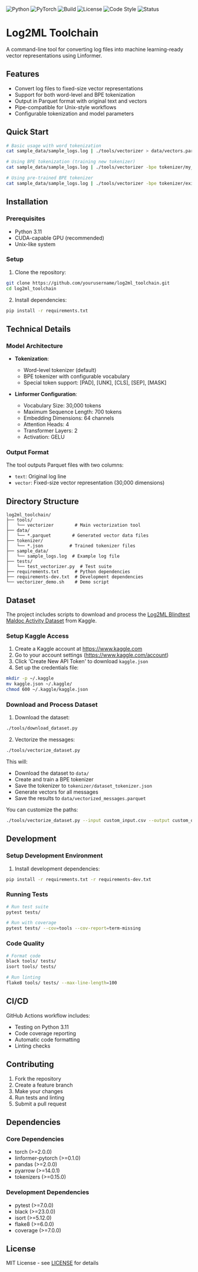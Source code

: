 ![Python](https://img.shields.io/badge/python-3.11-blue.svg)
![PyTorch](https://img.shields.io/badge/PyTorch-2.0.0-EE4C2C.svg)
![Build](https://github.com/norandom/log2ml_toolchain/actions/workflows/python-app.yml/badge.svg)
![License](https://img.shields.io/badge/license-MIT-green.svg)
![Code Style](https://img.shields.io/badge/code%20style-flake8-black)
![Status](https://img.shields.io/badge/status-beta-yellow)

# Log2ML Toolchain

A command-line tool for converting log files into machine learning-ready vector representations using Linformer.

## Features

- Convert log files to fixed-size vector representations
- Support for both word-level and BPE tokenization
- Output in Parquet format with original text and vectors
- Pipe-compatible for Unix-style workflows
- Configurable tokenization and model parameters

## Quick Start

```bash
# Basic usage with word tokenization
cat sample_data/sample_logs.log | ./tools/vectorizer > data/vectors.parquet

# Using BPE tokenization (training new tokenizer)
cat sample_data/sample_logs.log | ./tools/vectorizer -bpe tokenizer/my_tokenizer.json > data/vectors_bpe.parquet

# Using pre-trained BPE tokenizer
cat sample_data/sample_logs.log | ./tools/vectorizer -bpe tokenizer/existing_tokenizer.json > data/vectors_bpe2.parquet
```

## Installation

### Prerequisites

- Python 3.11
- CUDA-capable GPU (recommended)
- Unix-like system

### Setup

1. Clone the repository:
```bash
git clone https://github.com/yourusername/log2ml_toolchain.git
cd log2ml_toolchain
```

2. Install dependencies:
```bash
pip install -r requirements.txt
```

## Technical Details

### Model Architecture

- **Tokenization**:
  - Word-level tokenizer (default)
  - BPE tokenizer with configurable vocabulary
  - Special token support: [PAD], [UNK], [CLS], [SEP], [MASK]

- **Linformer Configuration**:
  - Vocabulary Size: 30,000 tokens
  - Maximum Sequence Length: 700 tokens
  - Embedding Dimensions: 64 channels
  - Attention Heads: 4
  - Transformer Layers: 2
  - Activation: GELU

### Output Format

The tool outputs Parquet files with two columns:
- `text`: Original log line
- `vector`: Fixed-size vector representation (30,000 dimensions)

## Directory Structure

```
log2ml_toolchain/
├── tools/
│   └── vectorizer        # Main vectorization tool
├── data/
│   └── *.parquet        # Generated vector data files
├── tokenizer/
│   └── *.json          # Trained tokenizer files
├── sample_data/
│   └── sample_logs.log  # Example log file
├── tests/
│   └── test_vectorizer.py  # Test suite
├── requirements.txt      # Python dependencies
├── requirements-dev.txt  # Development dependencies
└── vectorizer_demo.sh    # Demo script
```

## Dataset

The project includes scripts to download and process the [Log2ML Blindtest Maldoc Activity Dataset](https://www.kaggle.com/datasets/mariusciepluch/log2ml-blindtest-maldoc-activity-capture) from Kaggle.

### Setup Kaggle Access

1. Create a Kaggle account at https://www.kaggle.com
2. Go to your account settings (https://www.kaggle.com/account)
3. Click 'Create New API Token' to download `kaggle.json`
4. Set up the credentials file:
```bash
mkdir -p ~/.kaggle
mv kaggle.json ~/.kaggle/
chmod 600 ~/.kaggle/kaggle.json
```

### Download and Process Dataset

1. Download the dataset:
```bash
./tools/download_dataset.py
```

2. Vectorize the messages:
```bash
./tools/vectorize_dataset.py
```

This will:
- Download the dataset to `data/`
- Create and train a BPE tokenizer
- Save the tokenizer to `tokenizer/dataset_tokenizer.json`
- Generate vectors for all messages
- Save the results to `data/vectorized_messages.parquet`

You can customize the paths:
```bash
./tools/vectorize_dataset.py --input custom_input.csv --output custom_output.parquet --tokenizer custom_tokenizer.json
```

## Development

### Setup Development Environment

1. Install development dependencies:
```bash
pip install -r requirements.txt -r requirements-dev.txt
```

### Running Tests

```bash
# Run test suite
pytest tests/

# Run with coverage
pytest tests/ --cov=tools --cov-report=term-missing
```

### Code Quality

```bash
# Format code
black tools/ tests/
isort tools/ tests/

# Run linting
flake8 tools/ tests/ --max-line-length=100
```

## CI/CD

GitHub Actions workflow includes:
- Testing on Python 3.11
- Code coverage reporting
- Automatic code formatting
- Linting checks

## Contributing

1. Fork the repository
2. Create a feature branch
3. Make your changes
4. Run tests and linting
5. Submit a pull request

## Dependencies

### Core Dependencies
- torch (>=2.0.0)
- linformer-pytorch (>=0.1.0)
- pandas (>=2.0.0)
- pyarrow (>=14.0.1)
- tokenizers (>=0.15.0)

### Development Dependencies
- pytest (>=7.0.0)
- black (>=23.0.0)
- isort (>=5.12.0)
- flake8 (>=6.0.0)
- coverage (>=7.0.0)

## License

MIT License - see [LICENSE](LICENSE) for details
